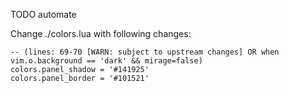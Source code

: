 TODO automate

Change ./colors.lua with following changes:
```
-- (lines: 69-70 [WARN: subject to upstream changes] OR when vim.o.background == 'dark' && mirage=false)
colors.panel_shadow = '#141925'
colors.panel_border = '#101521'
```